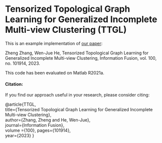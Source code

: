 # Tensorized Topological Graph Learning for Generalized Incomplete Multi-view Clustering (TTGL)
This is an example implementation of [our paper](https://www.sciencedirect.com/science/article/pii/S1566253523002300):

Zheng Zhang, Wen-Jue He, Tensorized Topological Graph Learning for Generalized Incomplete Multi-view Clustering, Information Fusion, vol. 100, no. 101914, 2023.

This code has been evaluated on Matlab R2021a.

#### Citation:

If you find our approach useful in your research, please consider citing:

@article{TTGL,  
  title={Tensorized Topological Graph Learning for Generalized Incomplete Multi-view Clustering},  
  author={Zhang, Zheng and He, Wen-Jue},  
  journal={Information Fusion},  
  volume ={100}, 
  pages={101914},  
  year={2023}
}
